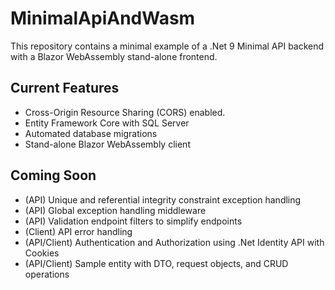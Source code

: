 # MinimalApiAndWasm

This repository contains a minimal example of a .Net 9 Minimal API backend with a Blazor WebAssembly stand-alone frontend.

## Current Features
- Cross-Origin Resource Sharing (CORS) enabled.
- Entity Framework Core with SQL Server
- Automated database migrations
- Stand-alone Blazor WebAssembly client

## Coming Soon
- (API) Unique and referential integrity constraint exception handling
- (API) Global exception handling middleware
- (API) Validation endpoint filters to simplify endpoints
- (Client) API error handling
- (API/Client) Authentication and Authorization using .Net Identity API with Cookies
- (API/Client) Sample entity with DTO, request objects, and CRUD operations